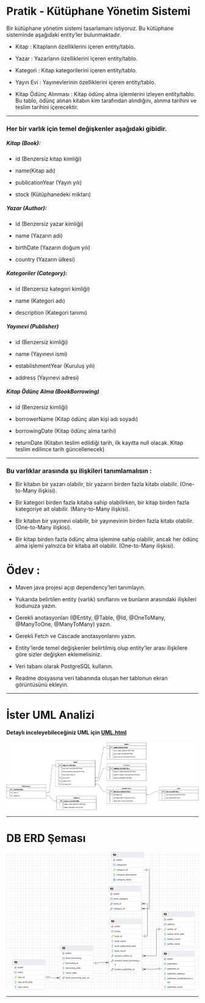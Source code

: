 # Pratik - Kütüphane Yönetim Sistemi

Bir kütüphane yönetim sistemi tasarlamanı istiyoruz. Bu kütüphane sisteminde aşağıdaki entity’ler bulunmaktadır.

- Kitap : Kitapların özelliklerini içeren entity/tablo.

- Yazar : Yazarların özelliklerini içeren entity/tablo.

- Kategori : Kitap kategorilerini içeren entity/tablo.

- Yayın Evi : Yayınevlerinin özelliklerini içeren entity/tablo.

- Kitap Ödünç Alınması : Kitap ödünç alma işlemlerini izleyen entity/tablo. Bu tablo, ödünç alınan kitabın kim tarafından alındığını, alınma tarihini ve teslim tarihini içerecektir.

---
### Her bir varlık için temel değişkenler aşağıdaki gibidir.

##### Kitap (Book):

- id (Benzersiz kitap kimliği)

- name(Kitap adı)

- publicationYear (Yayın yılı)

- stock (Kütüphanedeki miktarı)

##### Yazar (Author):

- id (Benzersiz yazar kimliği)

- name (Yazarın adı)

- birthDate (Yazarın doğum yılı)

- country (Yazarın ülkesi)

##### Kategoriler (Category):

- id (Benzersiz kategori kimliği)

- name (Kategori adı)

- description (Kategori tanımı)

##### Yayınevi (Publisher)

- id (Benzersiz kimliği)

- name (Yayınevi ismi)

- establishmentYear (Kuruluş yılı)

- address (Yayınevi adresi)

##### Kitap Ödünç Alma (BookBorrowing)

- id (Benzersiz kimliği)

- borrowerName (Kitap ödünç alan kişi adı soyadı)

- borrowingDate (Kitap ödünç alma tarihi)

- returnDate (Kitabın teslim edildiği tarih, ilk kayıtta null olacak. Kitap teslim edilince tarih güncellenecek)

---
### Bu varlıklar arasında şu ilişkileri tanımlamalısın :

- Bir kitabın bir yazarı olabilir, bir yazarın birden fazla kitabı olabilir. (One-to-Many ilişkisi).

- Bir kategori birden fazla kitaba sahip olabilirken, bir kitap birden fazla kategoriye ait olabilir. (Many-to-Many ilişkisi).

- Bir kitabın bir yayınevi olabilir, bir yayınevinin birden fazla kitabı olabilir. (One-to-Many ilişkisi).

- Bir kitap birden fazla ödünç alma işlemine sahip olabilir, ancak her ödünç alma işlemi yalnızca bir kitaba ait olabilir. (One-to-Many ilişkisi).

# Ödev :

- Maven java projesi açıp dependency’leri tanımlayın.

- Yukarıda belirtilen entity (varlık) sınıflarını ve bunların arasındaki ilişkileri kodunuza yazın.

- Gerekli anotasyonları (@Entity, @Table, @Id, @OneToMany, @ManyToOne, @ManyToMany) yazın.

- Gerekli Fetch ve Cascade anotasyonlarını yazın.

- Entity'lerde temel değişkenler belirtilmiş olup entity'ler arası ilişkilere göre sizler değişken eklemelisiniz.

- Veri tabanı olarak PostgreSQL kullanın.

- Readme dosyasına veri tabanında oluşan her tablonun ekran görüntüsünü ekleyin.

---

# İster UML Analizi

#### Detaylı inceleyebileceğiniz UML için [UML.html](UML.html)

![UML.png](UML.png)

---
# DB ERD Şeması

![DB_ERD_SCHEMA.png](DB_ERD_SCHEMA.png)

--- 



